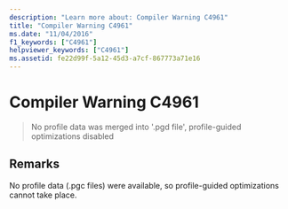 ```yaml
---
description: "Learn more about: Compiler Warning C4961"
title: "Compiler Warning C4961"
ms.date: "11/04/2016"
f1_keywords: ["C4961"]
helpviewer_keywords: ["C4961"]
ms.assetid: fe22d99f-5a12-45d3-a7cf-867773a71e16
---
```

# Compiler Warning C4961

> No profile data was merged into '.pgd file', profile-guided optimizations disabled

## Remarks

No profile data (.pgc files) were available, so profile-guided optimizations cannot take place.
